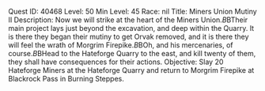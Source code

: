 Quest ID: 40468
Level: 50
Min Level: 45
Race: nil
Title: Miners Union Mutiny II
Description: Now we will strike at the heart of the Miners Union.$B$BTheir main project lays just beyond the excavation, and deep within the Quarry. It is there they began their mutiny to get Orvak removed, and it is there they will feel the wrath of Morgrim Firepike.$B$BOh, and his mercenaries, of course.$B$BHead to the Hateforge Quarry to the east, and kill twenty of them, they shall have consequences for their actions.
Objective: Slay 20 Hateforge Miners at the Hateforge Quarry and return to Morgrim Firepike at Blackrock Pass in Burning Steppes.

